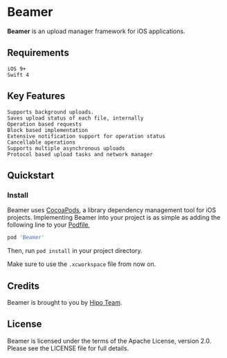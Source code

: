 # Beamer

**Beamer** is an upload manager framework for iOS applications.

## Requirements

    iOS 9+
    Swift 4

## Key Features

    Supports background uploads.
    Saves upload status of each file, internally
    Operation based requests
    Block based implementation
    Extensive notification support for operation status
    Cancellable operations
    Supports multiple asynchronous uploads
    Protocol based upload tasks and network manager

## Quickstart

### Install

Beamer uses [CocoaPods](http://cocoapods.org), a library dependency management tool for iOS projects. Implementing Beamer into your project is as simple as adding the following line to your [Podfile](https://github.com/CocoaPods/CocoaPods/wiki/A-Podfile),

```ruby
pod 'Beamer'
```

Then, run `pod install` in your project directory.

Make sure to use the `.xcworkspace` file from now on.

## Credits

Beamer is brought to you by [Hipo Team](http://hipolabs.com).

## License

Beamer is licensed under the terms of the Apache License, version 2.0. Please see the LICENSE file for full details.
